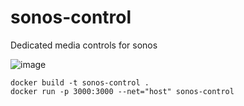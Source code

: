 # sonos-control
Dedicated media controls for sonos

![image](https://user-images.githubusercontent.com/6363089/85253126-bbbb8700-b41a-11ea-9431-138c373e7fb0.png)



```
docker build -t sonos-control .
docker run -p 3000:3000 --net="host" sonos-control
```
